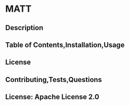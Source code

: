 # MATT
## Description
## Table of Contents,Installation,Usage
## License
## Contributing,Tests,Questions
## License: Apache License 2.0